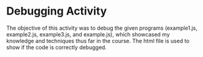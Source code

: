 # Debugging Activity
The objective of this activity was to debug the given programs (example1.js, example2.js, example3.js, and example.js), which showcased my knowledge and techniques thus far in the course. The html file is used to show if the code is correctly debugged.